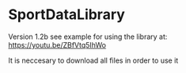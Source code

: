 # SportDataLibrary
Version 1.2b
see example for using the library at: https://youtu.be/ZBfVtq5IhWo

It is neccesary to download all files in order to use it
